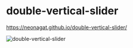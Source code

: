 # double-vertical-slider

https://neonagat.github.io/double-vertical-slider/

![double-vertical-slider](https://user-images.githubusercontent.com/73759315/159476843-7196b921-3926-41df-a587-09d3f3e45cac.png)
